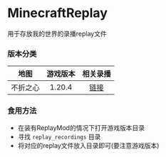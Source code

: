 # MinecraftReplay
用于存放我的世界的录播replay文件

### 版本分类
|    地图     |   游戏版本   |                        相关录播                        |
|:---------:|:--------:|:--------------------------------------------------:|
|   不折之心    |  1.20.4  | [链接](https://www.bilibili.com/video/BV1D1eqeiE6o/) |


### 食用方法
- 在装有ReplayMod的情况下打开游戏版本目录
- 寻找 `replay_recordings` 目录 
- 将对应的replay文件放入目录即可(要注意游戏版本)

